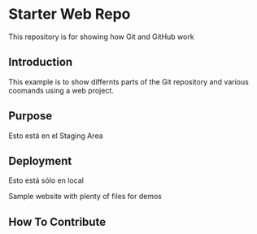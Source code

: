 # Starter Web Repo

This repository is for showing how Git and GitHub work
## Introduction
This example is to show differnts parts of the Git repository and various coomands using a web project.
## Purpose

Esto está en el Staging Area

## Deployment
Esto está sólo en local

Sample website with plenty of files for demos



## How To Contribute